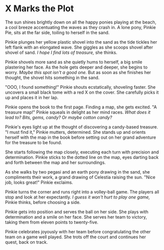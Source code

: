 # X Marks the Plot

The sun shines brightly down on all the happy ponies playing at the beach, a cool breeze accentuating the waves as they crash in. A lone pony, Pinkie Pie, sits at the far side, toiling to herself in the sand.

Pinkie plunges her yellow plastic shovel into the sand as the tide tickles her left flank with an elongated wave. She giggles as she scoops shovel after shovel of sand. *I hope I find lots of treasure,* she thinks.

Pinkie shovels more sand as she quietly hums to herself, a big smile plastering her face. As the hole gets deeper and deeper, she begins to worry. *Maybe this spot isn't a good one.* But as soon as she finishes her thought, the shovel hits something in the sand.

"OOO, I found something!" Pinkie shouts ecstatically, shoveling faster. She uncovers a small black tome with a red X on the cover. She carefully picks it up and places it in her lap.

Pinkie opens the book to the first page. Finding a map, she gets excited. "A treasure map!" Pinkie squeals in delight as her mind races. *What does it lead to? Bits, gems, candy? Or maybe cotton candy?*

Pinkie's eyes light up at the thought of discovering a candy-based treasure. "I must find it," Pinkie mutters, determined. She stands up and orients herself with the map in the book before setting out on her grand adventure for the treasure to be found.

She starts following the map closely, executing each turn with precision and determination. Pinkie sticks to the dotted line on the map, eyes darting back and forth between the map and her surroundings.

As she walks by two pegasi and an earth pony drawing in the sand, she compliments their work, a grand drawing of Celestia raising the sun. "Nice job, looks great!" Pinkie exclaims.

Pinkie turns the corner and runs right into a volley-ball game. The players all stop and look at her expectantly. *I guess it won't hurt to play one game,* Pinkie thinks, before choosing a side.

Pinkie gets into position and serves the ball on her side. She plays with determination and a smile on her face. She serves her team to victory, taking them from eleven points to twenty-five.

Pinkie celebrates joyously with her team before congratulating the other team on a game well played. She trots off the court and continues her quest, back on track.

